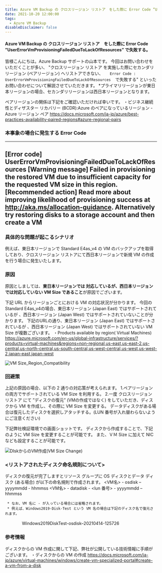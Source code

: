 ```yaml
---
title: Azure VM Backup の クロスリージョン リストア　をした際に Error Code ”UserErrorVmProvisioningFailedDueToLackOfResources” で失敗する。
date: 2021-10-20 12:00:00
tags:
  - Azure VM Backup
disableDisclaimer: false
---
```


<!-- more -->
####  Azure VM Backup の クロスリージョン リストア　をした際に Error Code ”UserErrorVmProvisioningFailedDueToLackOfResources” で失敗する。
皆様こんにちは。Azure Backup サポートの山本です。
今回はお問い合わせをいただくことが多い、 "クロスリージョン リストア を実施した際にセカンダリ リージョン (ペアリージョン) へリストアできない、
` ` ` 
Error Code : UserErrorVmProvisioningFailedDueToLackOfResources
` ` ` 
 で失敗する" といったお問い合わせについて解説させていただきます。
*プライマリリージョンが東日本リージョンの場合、セカンダリリージョンは西日本リージョンとなります。

ペアリージョンの関係は下記をご確認いただければ幸いです。
・ビジネス継続性とディザスター リカバリー (BCDR):Azure のペアになっているリージョン - Azure リージョン ペア
https://docs.microsoft.com/ja-jp/azure/best-practices-availability-paired-regions#azure-regional-pairs


### 本事象の場合に発生する Error Code 
-----------------------------------------------------------
[Error code]
UserErrorVmProvisioningFailedDueToLackOfResources
[Warning message]
Failed in provisioning the restored VM due to insufficient capacity for the requested VM size in this region.
[Recommended action]
Read more about improving likelihood of provisioning success at http://aka.ms/allocation-guidance. Alternatively try restoring disks to a storage account and then create a VM
-----------------------------------------------------------

### 具体的な問題が起こるシナリオ
例えば、東日本リージョンで Standard E4as_v4 の VM のバックアップを取得しており、クロスリージョン リストアにて西日本リージョンで新規 VM の作成を行う場合に発生いたします。

### 原因
原因としましては、**東日本リージョンでは 対応しているが、西日本リージョンでは対応していない VM Size であること**が原因でございます。 

下記 URL からリージョンごとにおける VM の対応状況が分かります。
今回の Standard E4as_v4の場合、東日本リージョン (Japan East) ではサポートされているが 、西日本リージョン (Japan West) ではサポートされていないことが分かります。
下記のURLの通り、東日本リージョン (Japan East) ではサポートされているが 、西日本リージョン (Japan West) ではサポートされていない VM Size が複数ございます。
・Products available by region( Virtual Machines)
https://azure.microsoft.com/en-us/global-infrastructure/services/?products=virtual-machines&regions=non-regional,us-east,us-east-2,us-central,us-north-central,us-south-central,us-west-central,us-west,us-west-2,japan-east,japan-west
 
![VM Size_Region_Compatibility](https://user-images.githubusercontent.com/71251920/138295057-8819eb23-3029-403d-9d87-f764ce7b026c.jpg)




### 回避策
上記の原因の場合、以下の 2 通りの対応策が考えられます。
1.ペアリージョンの両方でサポートされている VM Size を利用する。
2.一度 クロスリージョン リストア にて ”ディスクの復元” (VMの作成ではなく) をしていただき、ディスクから VM を作成し、その際に VM Size を変更する。
データディスクがある場合は復元したディスクを選択しアタッチする。(LUN 番号が入れ替わらないようにご注意ください)

下記弊社検証環境での画面ショットです。
ディスクから作成することで、下記のように VM Size を変更することが可能です。
また、ＶＭ Size に加えて NIC なども設定することが可能です。

![DIskからのVM作成(VM Size Change)](https://user-images.githubusercontent.com/71251920/138295033-694d40b5-8e4e-4366-8f01-b91db652a38e.png)

 
### <リストアされたディスク命名規則について>
 ディスクの復元が完了しますとリソース グループに OS ディスクとデータ ディスク (ある場合) が以下の命名規則で作成されます。
      <VM名> - osdisk – yyyymmdd - hhmmss
      <VM名> - datadisk - <lun 番号> - yyyymmdd – hhmmss

     * なお、VM 名に - が入っている場合には省略されます。
     * 例えば、Windows2019-Disk-Test という VM 名の場合は下記のディスク名で復元されます。 　　　　
　　　　Windows2019DiskTest-osdisk–20210414-125726

### 参考情報
ディスクからの VM 作成に関して下記、弊社が公開している技術情報に手順がございます。
・ディスクからの VM の作成
https://docs.microsoft.com/ja-jp/azure/virtual-machines/windows/create-vm-specialized-portal#create-a-vm-from-a-disk

